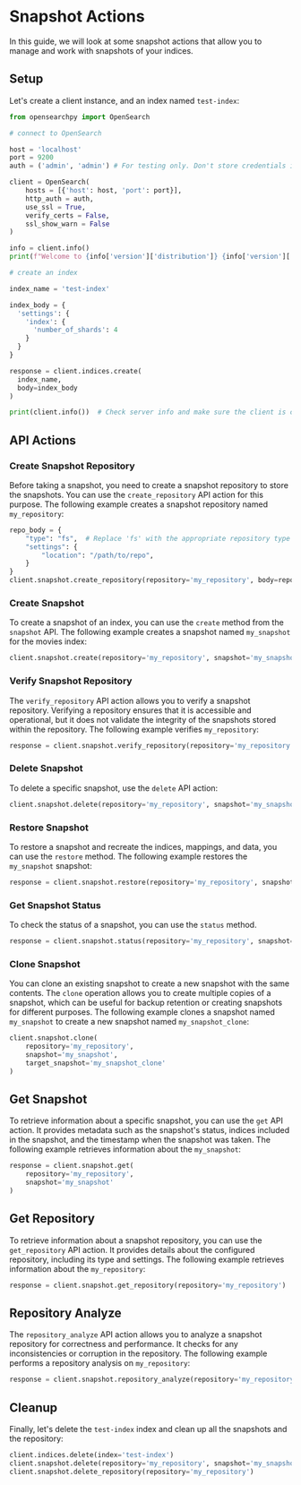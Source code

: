 # Snapshot Actions
In this guide, we will look at some snapshot actions that allow you to manage and work with snapshots of your indices.


## Setup
Let's create a client instance, and an index named `test-index`:
```python
from opensearchpy import OpenSearch

# connect to OpenSearch

host = 'localhost'
port = 9200
auth = ('admin', 'admin') # For testing only. Don't store credentials in code.

client = OpenSearch(
    hosts = [{'host': host, 'port': port}],
    http_auth = auth,
    use_ssl = True,
    verify_certs = False,
    ssl_show_warn = False
)

info = client.info()
print(f"Welcome to {info['version']['distribution']} {info['version']['number']}!")

# create an index

index_name = 'test-index'

index_body = {
  'settings': {
    'index': {
      'number_of_shards': 4
    }
  }
}

response = client.indices.create(
  index_name, 
  body=index_body
)

print(client.info())  # Check server info and make sure the client is connected
```
## API Actions
### Create Snapshot Repository
Before taking a snapshot, you need to create a snapshot repository to store the snapshots. You can use the `create_repository` API action for this purpose. The following example creates a snapshot repository named `my_repository`:

```python
repo_body = {
    "type": "fs",  # Replace 'fs' with the appropriate repository type
    "settings": {
        "location": "/path/to/repo", 
    }
}
client.snapshot.create_repository(repository='my_repository', body=repo_body)
```

### Create Snapshot
To create a snapshot of an index, you can use the `create` method from the `snapshot` API. The following example creates a snapshot named `my_snapshot` for the movies index:

```python
client.snapshot.create(repository='my_repository', snapshot='my_snapshot', body={"indices": "test-index"})
```

### Verify Snapshot Repository
The `verify_repository` API action allows you to verify a snapshot repository. Verifying a repository ensures that it is accessible and operational, but it does not validate the integrity of the snapshots stored within the repository. The following example verifies `my_repository`:

```python
response = client.snapshot.verify_repository(repository='my_repository')
```

### Delete Snapshot
To delete a specific snapshot, use the `delete` API action:

```python
client.snapshot.delete(repository='my_repository', snapshot='my_snapshot')
```
### Restore Snapshot
To restore a snapshot and recreate the indices, mappings, and data, you can use the `restore` method. The following example restores the `my_snapshot` snapshot:

```python
response = client.snapshot.restore(repository='my_repository', snapshot='my_snapshot')
```

### Get Snapshot Status
To check the status of a snapshot, you can use the `status` method.

```python
response = client.snapshot.status(repository='my_repository', snapshot='my_snapshot')
```

### Clone Snapshot
You can clone an existing snapshot to create a new snapshot with the same contents. The `clone` operation allows you to create multiple copies of a snapshot, which can be useful for backup retention or creating snapshots for different purposes. The following example clones a snapshot named `my_snapshot` to create a new snapshot named `my_snapshot_clone`:

```python
client.snapshot.clone(
    repository='my_repository',
    snapshot='my_snapshot',
    target_snapshot='my_snapshot_clone'
)
```
## Get Snapshot
To retrieve information about a specific snapshot, you can use the `get` API action. It provides metadata such as the snapshot's status, indices included in the snapshot, and the timestamp when the snapshot was taken. The following example retrieves information about the `my_snapshot`:

```python
response = client.snapshot.get(
    repository='my_repository',
    snapshot='my_snapshot'
)
```

## Get Repository
To retrieve information about a snapshot repository, you can use the `get_repository` API action. It provides details about the configured repository, including its type and settings. The following example retrieves information about the `my_repository`:

```python
response = client.snapshot.get_repository(repository='my_repository')
```

## Repository Analyze
The `repository_analyze` API action allows you to analyze a snapshot repository for correctness and performance. It checks for any inconsistencies or corruption in the repository. The following example performs a repository analysis on `my_repository`:

```python
response = client.snapshot.repository_analyze(repository='my_repository')
```

## Cleanup

Finally, let's delete the `test-index` index and clean up all the snapshots and the repository:
```python
client.indices.delete(index='test-index')
client.snapshot.delete(repository='my_repository', snapshot='my_snapshot')
client.snapshot.delete_repository(repository='my_repository')
```